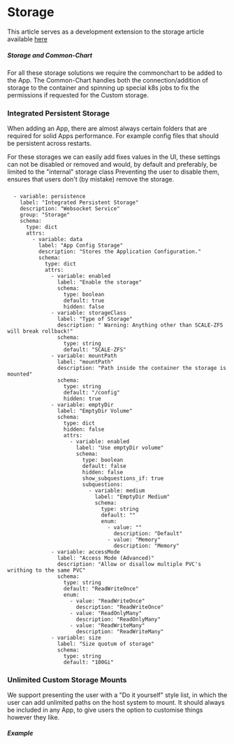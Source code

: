 # Storage

This article serves as a development extension to the storage article available [here](https://wiki.truecharts.org/general/storage/)

##### Storage and Common-Chart

For all these storage solutions we require the commonchart to be added to the App.
The Common-Chart handles both the connection/addition of storage to the container and spinning up special k8s jobs to fix the permissions if requested for the Custom storage.

### Integrated Persistent Storage

When adding an App, there are almost always certain folders that are required for solid Apps performance. For example config files that should be persistent across restarts.

For these storages we can easily add fixes values in the UI, these settings can not be disabled or removed and would, by default and preferably, be limited to the "internal" storage class
Preventing the user to disable them, ensures that users don't (by mistake) remove the storage.

#####

```
  - variable: persistence
    label: "Integrated Persistent Storage"
    description: "Websocket Service"
    group: "Storage"
    schema:
      type: dict
      attrs:
        - variable: data
          label: "App Config Storage"
          description: "Stores the Application Configuration."
          schema:
            type: dict
            attrs:
              - variable: enabled
                label: "Enable the storage"
                schema:
                  type: boolean
                  default: true
                  hidden: false
              - variable: storageClass
                label: "Type of Storage"
                description: " Warning: Anything other than SCALE-ZFS will break rollback!"
                schema:
                  type: string
                  default: "SCALE-ZFS"
              - variable: mountPath
                label: "mountPath"
                description: "Path inside the container the storage is mounted"
                schema:
                  type: string
                  default: "/config"
                  hidden: true
              - variable: emptyDir
                label: "EmptyDir Volume"
                schema:
                  type: dict
                  hidden: false
                  attrs:
                    - variable: enabled
                      label: "Use emptyDir volume"
                      schema:
                        type: boolean
                        default: false
                        hidden: false
                        show_subquestions_if: true
                        subquestions:
                          - variable: medium
                            label: "EmptyDir Medium"
                            schema:
                              type: string
                              default: ""
                              enum:
                                - value: ""
                                  description: "Default"
                                - value: "Memory"
                                  description: "Memory"
              - variable: accessMode
                label: "Access Mode (Advanced)"
                description: "Allow or disallow multiple PVC's writhing to the same PVC"
                schema:
                  type: string
                  default: "ReadWriteOnce"
                  enum:
                    - value: "ReadWriteOnce"
                      description: "ReadWriteOnce"
                    - value: "ReadOnlyMany"
                      description: "ReadOnlyMany"
                    - value: "ReadWriteMany"
                      description: "ReadWriteMany"
              - variable: size
                label: "Size quotum of storage"
                schema:
                  type: string
                  default: "100Gi"
```

### Unlimited Custom Storage Mounts

We support presenting the user with a "Do it yourself" style list, in which the user can add unlimited paths on the host system to mount.
It should always be included in any App, to give users the option to customise things however they like.

##### Example

```

```
